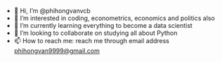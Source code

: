 - 👋 Hi, I’m @phihongvanvcb
- 👀 I’m interested in coding, econometrics, economics and politics also
- 🌱 I’m currently learning everything to become a data scientist
- 💞️ I’m looking to collaborate on studying all about Python
- 📫 How to reach me: reach me through email address phihongvan9999@gmail.com

<!---
phihongvanvcb/phihongvanvcb is a ✨ special ✨ repository because its `README.md` (this file) appears on your GitHub profile.
You can click the Preview link to take a look at your changes.
--->
